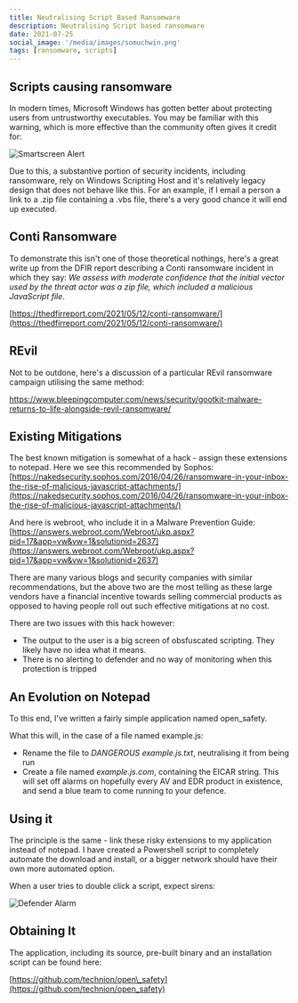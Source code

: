 ```yaml
---
title: Neutralising Script Based Ransomware
description: Neutralising Script based ransomware
date: 2021-07-25
social_image: '/media/images/somuchwin.png'
tags: [ransomware, scripts]
---
```


## Scripts causing ransomware

In modern times, Microsoft Windows has gotten better about protecting users from untrustworthy executables. You may be familiar with this warning, which is more effective than the community often gives it credit for:

![Smartscreen Alert](/media/images/smartscreen.jpg)

Due to this, a substantive portion of security incidents, including ransomware, rely on Windows Scripting Host and it's relatively legacy design that does not behave like this. For an example, if I email a person a link to a .zip file containing a .vbs file, there's a very good chance it will end up executed.

## Conti Ransomware

To demonstrate this isn't one of those theoretical nothings, here's a great write up from the DFIR report describing a Conti ransomware incident in which they say: _We assess with moderate confidence that the initial vector used by the threat actor was a zip file, which included a malicious JavaScript file_.

[https://thedfirreport.com/2021/05/12/conti-ransomware/](https://thedfirreport.com/2021/05/12/conti-ransomware/)

## REvil

Not to be outdone, here's a discussion of a particular REvil ransomware campaign utilising the same method:

https://www.bleepingcomputer.com/news/security/gootkit-malware-returns-to-life-alongside-revil-ransomware/

## Existing Mitigations

The best known mitigation is somewhat of a hack - assign these extensions to notepad. Here we see this recommended by Sophos: [https://nakedsecurity.sophos.com/2016/04/26/ransomware-in-your-inbox-the-rise-of-malicious-javascript-attachments/](https://nakedsecurity.sophos.com/2016/04/26/ransomware-in-your-inbox-the-rise-of-malicious-javascript-attachments/)

And here is webroot, who include it in a Malware Prevention Guide:
[https://answers.webroot.com/Webroot/ukp.aspx?pid=17&app=vw&vw=1&solutionid=2637](https://answers.webroot.com/Webroot/ukp.aspx?pid=17&app=vw&vw=1&solutionid=2637)

There are many various blogs and security companies with similar recommendations, but the above two are the most telling as these large vendors have a financial incentive towards selling commercial products as opposed to having people roll out such effective mitigations at no cost.

There are two issues with this hack however:
- The output to the user is a big screen of obsfuscated scripting. They likely have no idea what it means.
- There is no alerting to defender and no way of monitoring when this protection is tripped

## An Evolution on Notepad

To this end, I've written a fairly simple application named open\_safety. 

What this will, in the case of a file named example.js:
- Rename the file to _DANGEROUS example.js.txt_, neutralising it from being run
- Create a file named _example.js.com_, containing the EICAR string. This will set off alarms on hopefully every AV and EDR product in existence, and send a blue team to come running to your defence.

## Using it

The principle is the same - link these risky extensions to my application instead of notepad. I have created a Powershell script to completely automate the download and install, or a bigger network should have their own more automated option.

When a user tries to double click a script, expect sirens:

![Defender Alarm](/media/images/defender.png)

## Obtaining It

The application, including its source, pre-built binary and an installation script can be found here:

[https://github.com/technion/open\_safety](https://github.com/technion/open_safety)
